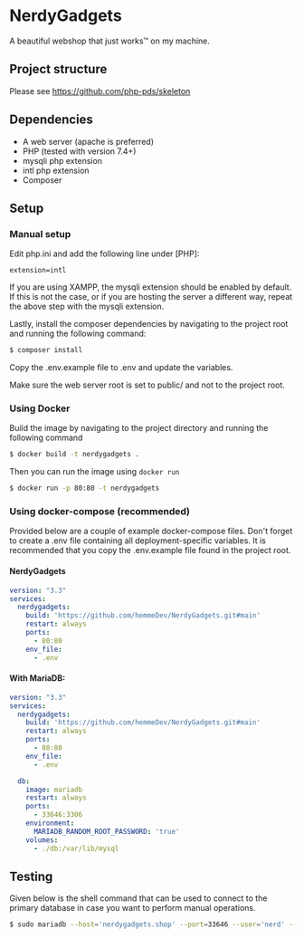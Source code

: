 # NerdyGadgets

A beautiful webshop that just works™ on my machine.


## Project structure
Please see https://github.com/php-pds/skeleton

## Dependencies
- A web server (apache is preferred)
- PHP (tested with version 7.4+)
- mysqli php extension
- intl php extension
- Composer

## Setup
### Manual setup
Edit php.ini and add the following line under [PHP]:
```
extension=intl
```
If you are using XAMPP, the mysqli extension should be enabled by default. 
If this is not the case, or if you are hosting the server a different way, repeat the above step with the mysqli extension.

Lastly, install the composer dependencies by navigating to the project root and running the following command:
```bash
$ composer install
```

Copy the .env.example file to .env and update the variables.

Make sure the web server root is set to public/ and not to the project root.

### Using Docker
Build the image by navigating to the project directory and running the following command
```bash
$ docker build -t nerdygadgets .
```
Then you can run the image using `docker run`
```bash
$ docker run -p 80:80 -t nerdygadgets
```


### Using docker-compose (recommended)
Provided below are a couple of example docker-compose files.
Don't forget to create a .env file containing all deployment-specific variables. 
It is recommended that you copy the .env.example file found in the project root.
#### NerdyGadgets
```yaml
version: "3.3"
services:
  nerdygadgets:
    build: 'https://github.com/hemmeDev/NerdyGadgets.git#main'
    restart: always
    ports:
      - 80:80
    env_file:
      - .env
```
#### With MariaDB:
```yaml
version: "3.3"
services:
  nerdygadgets:
    build: 'https://github.com/hemmeDev/NerdyGadgets.git#main'
    restart: always
    ports:
      - 80:80
    env_file:
      - .env

  db:
    image: mariadb
    restart: always
    ports:
      - 33646:3306
    environment:
      MARIADB_RANDOM_ROOT_PASSWORD: 'true'
    volumes:
      - ./db:/var/lib/mysql
```

## Testing
Given below is the shell command that can be used to connect to the primary database in case you want to perform manual operations.
```bash
$ sudo mariadb --host='nerdygadgets.shop' --port=33646 --user='nerd' --password='[PASSWORD]' 'nerdygadgets'
```

